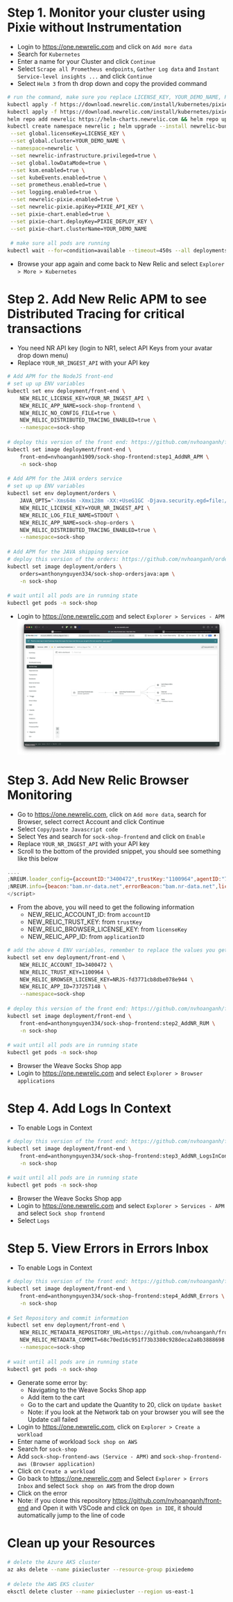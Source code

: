 # Step 1. Monitor your cluster using Pixie without Instrumentation

-   Login to https://one.newrelic.com and click on `Add more data`
-   Search for `Kubernetes`
-   Enter a name for your Cluster and click `Continue`
-   Select `Scrape all Prometheus endpoints`, `Gather Log data` and `Instant Service-level insights ...` and click `Continue`
-   Select `Helm 3` from th drop down and copy the provided command

```bash
# run the command, make sure you replace LICENSE_KEY, YOUR_DEMO_NAME, PIXIE_API_KEY and PIXIE_DEPLOY_KEY
kubectl apply -f https://download.newrelic.com/install/kubernetes/pixie/latest/px.dev_viziers.yaml && \
kubectl apply -f https://download.newrelic.com/install/kubernetes/pixie/latest/olm_crd.yaml && \
helm repo add newrelic https://helm-charts.newrelic.com && helm repo update && \
kubectl create namespace newrelic ; helm upgrade --install newrelic-bundle newrelic/nri-bundle \
 --set global.licenseKey=LICENSE_KEY \
 --set global.cluster=YOUR_DEMO_NAME \
 --namespace=newrelic \
 --set newrelic-infrastructure.privileged=true \
 --set global.lowDataMode=true \
 --set ksm.enabled=true \
 --set kubeEvents.enabled=true \
 --set prometheus.enabled=true \
 --set logging.enabled=true \
 --set newrelic-pixie.enabled=true \
 --set newrelic-pixie.apiKey=PIXIE_API_KEY \
 --set pixie-chart.enabled=true \
 --set pixie-chart.deployKey=PIXIE_DEPLOY_KEY \
 --set pixie-chart.clusterName=YOUR_DEMO_NAME

 # make sure all pods are running
kubectl wait --for=condition=available --timeout=450s --all deployments -n newrelic
```

-   Browse your app again and come back to New Relic and select `Explorer > More > Kubernetes`

# Step 2. Add New Relic APM to see Distributed Tracing for critical transactions

-   You need NR API key (login to NR1, select API Keys from your avatar drop down menu)
-   Replace `YOUR_NR_INGEST_API` with your API key

```bash
# Add APM for the NodeJS front-end
# set up up ENV variables
kubectl set env deployment/front-end \
    NEW_RELIC_LICENSE_KEY=YOUR_NR_INGEST_API \
    NEW_RELIC_APP_NAME=sock-shop-frontend \
    NEW_RELIC_NO_CONFIG_FILE=true \
    NEW_RELIC_DISTRIBUTED_TRACING_ENABLED=true \
    --namespace=sock-shop

# deploy this version of the front end: https://github.com/nvhoanganh/front-end/tree/step-1---add-NR-APM
kubectl set image deployment/front-end \
    front-end=nvhoanganh1909/sock-shop-frontend:step1_AddNR_APM \
    -n sock-shop

# Add APM for the JAVA orders service
# set up up ENV variables
kubectl set env deployment/orders \
    JAVA_OPTS="-Xms64m -Xmx128m -XX:+UseG1GC -Djava.security.egd=file:/dev/urandom -Dspring.zipkin.enabled=false -javaagent:/usr/src/app/newrelic.jar" \
    NEW_RELIC_LICENSE_KEY=YOUR_NR_INGEST_API \
    NEW_RELIC_LOG_FILE_NAME=STDOUT \
    NEW_RELIC_APP_NAME=sock-shop-orders \
    NEW_RELIC_DISTRIBUTED_TRACING_ENABLED=true \
    --namespace=sock-shop

# Add APM for the JAVA shipping service
# deploy this version of the orders: https://github.com/nvhoanganh/orders/tree/Add-APM-Agent
kubectl set image deployment/orders \
    orders=anthonynguyen334/sock-shop-ordersjava:apm \
    -n sock-shop

# wait until all pods are in running state
kubectl get pods -n sock-shop
```

-   Login to https://one.newrelic.com and select `Explorer > Services - APM`
![](screenshots/apm.png)
# Step 3. Add New Relic Browser Monitoring

-   Go to https://one.newrelic.com, click on `Add more data`, search for Browser, select correct Account and click Continue
-   Select `Copy/paste Javascript code`
-   Select Yes and search for `sock-shop-frontend` and click on `Enable`
-   Replace `YOUR_NR_INGEST_API` with your API key
-   Scroll to the bottom of the provided snippet, you should see something like this below

```javascript
....
;NREUM.loader_config={accountID:"3400472",trustKey:"1100964",agentID:"737257148",licenseKey:"NRJS-fd3771cb8dbe078e944",applicationID:"737257148"}
;NREUM.info={beacon:"bam.nr-data.net",errorBeacon:"bam.nr-data.net",licenseKey:"NRJS-fd3771cb8dbe078e944",applicationID:"737257148",sa:1}
</script>
```

-   From the above, you will need to get the following information
    -   NEW_RELIC_ACCOUNT_ID: from `accountID`
    -   NEW_RELIC_TRUST_KEY: from `trustKey`
    -   NEW_RELIC_BROWSER_LICENSE_KEY: from `licenseKey`
    -   NEW_RELIC_APP_ID: from `applicationID`

```bash
# add the above 4 ENV variables, remember to replace the values you get from above
kubectl set env deployment/front-end \
    NEW_RELIC_ACCOUNT_ID=3400472 \
    NEW_RELIC_TRUST_KEY=1100964 \
    NEW_RELIC_BROWSER_LICENSE_KEY=NRJS-fd3771cb8dbe078e944 \
    NEW_RELIC_APP_ID=737257148 \
    --namespace=sock-shop

# deploy this version of the front end: https://github.com/nvhoanganh/front-end/tree/step2-add-browser-monitoring
kubectl set image deployment/front-end \
    front-end=anthonynguyen334/sock-shop-frontend:step2_AddNR_RUM \
    -n sock-shop

# wait until all pods are in running state
kubectl get pods -n sock-shop
```

-   Browser the Weave Socks Shop app
-   Login to https://one.newrelic.com and select `Explorer > Browser applications`

# Step 4. Add Logs In Context

-   To enable Logs in Context

```bash
# deploy this version of the front end: https://github.com/nvhoanganh/front-end/tree/step3-add-logs-in-Context
kubectl set image deployment/front-end \
    front-end=anthonynguyen334/sock-shop-frontend:step3_AddNR_LogsInContext \
    -n sock-shop

# wait until all pods are in running state
kubectl get pods -n sock-shop
```

-   Browser the Weave Socks Shop app
-   Login to https://one.newrelic.com and select `Explorer > Services - APM` and select `Sock shop frontend`
-   Select `Logs`

# Step 5. View Errors in Errors Inbox

-   To enable Logs in Context

```bash
# deploy this version of the front end: https://github.com/nvhoanganh/front-end/tree/step-4-View-Errors-in-Error-Inbox
kubectl set image deployment/front-end \
    front-end=anthonynguyen334/sock-shop-frontend:step4_AddNR_Errors \
    -n sock-shop

# Set Repository and commit information
kubectl set env deployment/front-end \
    NEW_RELIC_METADATA_REPOSITORY_URL=https://github.com/nvhoanganh/front-end.git \
    NEW_RELIC_METADATA_COMMIT=68c70ed16c951f73b3380c928deca2a8b3888698 \
    --namespace=sock-shop

# wait until all pods are in running state
kubectl get pods -n sock-shop
```

-   Generate some error by:
    -   Navigating to the Weave Socks Shop app
    -   Add item to the cart
    -   Go to the cart and update the Quantity to 20, click on `Update basket`
    -   Note: if you look at the Network tab on your browser you will see the Update call failed
-   Login to https://one.newrelic.com, click on `Explorer > Create a workload`
-   Enter name of workload `Sock shop on AWS`
-   Search for `sock-shop`
-   Add `sock-shop-frontend-aws (Service - APM)` and `sock-shop-frontend-aws (Browser application)`
-   Click on `Create a workload`
-   Go back to https://one.newrelic.com and Select `Explorer > Errors Inbox` and select `Sock shop on AWS` from the drop down
-   Click on the error
-   Note: if you clone this repository https://github.com/nvhoanganh/front-end and Open it with VSCode and click on `Open in IDE`, it should automatically jump to the line of code

# Clean up your Resources

```bash
# delete the Azure AKS cluster
az aks delete --name pixiecluster --resource-group pixiedemo

# delete the AWS EKS cluster
eksctl delete cluster --name pixiecluster --region us-east-1
```
